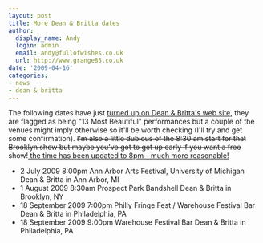 ```yaml
---
layout: post
title: More Dean & Britta dates
author:
  display_name: Andy
  login: admin
  email: andy@fullofwishes.co.uk
  url: http://www.grange85.co.uk
date: '2009-04-16'
categories:
- news
- dean & britta
---
```

<p>The following dates have just <a href="https://web.archive.org/web/20090416+/http://www.deanandbritta.com/blog/?page_id=218">turned up on Dean & Britta's web site</a>, they are flagged as being "13 Most Beautiful" performances but a couple of the venues might imply otherwise so it'll be worth checking (I'll try and get some confirmation). <del datetime="2009-04-19T18:08:03+00:00">I'm also a little dubious of the 8:30 am start for that Brooklyn show but maybe you've got to get up early if you want a free show!</del><ins datetime="2009-04-19T18:08:03+00:00"> the time has been updated to 8pm - much more reasonable!</ins></p>
<ul>
<li>2 July 2009 8:00pm  	Ann Arbor Arts Festival, University of Michigan  	Dean & Britta in  Ann Arbor, MI</li>
<li>1 August 2009 8:30am 	Prospect Park Bandshell 	Dean & Britta in Brooklyn, NY</li>
<li>18 September 2009 7:00pm 	Philly Fringe Fest / Warehouse Festival Bar 	Dean & Britta in Philadelphia, PA</li>
<li>18 September 2009 9:00pm 	Warehouse Festival Bar 	Dean & Britta in Philadelphia, PA</li>
</ul>
